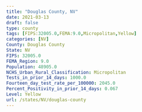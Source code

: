 ```yaml
---
title: "Douglas County, NV"
date: 2021-03-13
draft: false
type: county
tags: [FIPS:32005.0,FEMA:9.0,Micropolitan,Yellow]
categories: [NV]
County: Douglas County
State: NV
FIPS: 32005.0
FEMA_Region: 9.0
Population: 48905.0
NCHS_Urban_Rural_Classification: Micropolitan
Tests_in_prior_14_days: 1000.0
Fourteen_day_test_rate_per_100000: 2045.0
Percent_Positivity_in_prior_14_days: 0.067
Level: Yellow
url: /states/NV/douglas-county
---
```



